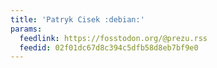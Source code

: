 ```yaml
---
title: 'Patryk Cisek :debian:'
params:
  feedlink: https://fosstodon.org/@prezu.rss
  feedid: 02f01dc67d8c394c5dfb58d8eb7bf9e0
---
```

